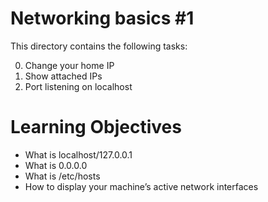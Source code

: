 # Networking basics #1
This directory contains the following tasks:

0. Change your home IP
1. Show attached IPs
2. Port listening on localhost

# Learning Objectives

* What is localhost/127.0.0.1
* What is 0.0.0.0
* What is /etc/hosts
* How to display your machine’s active network interfaces
